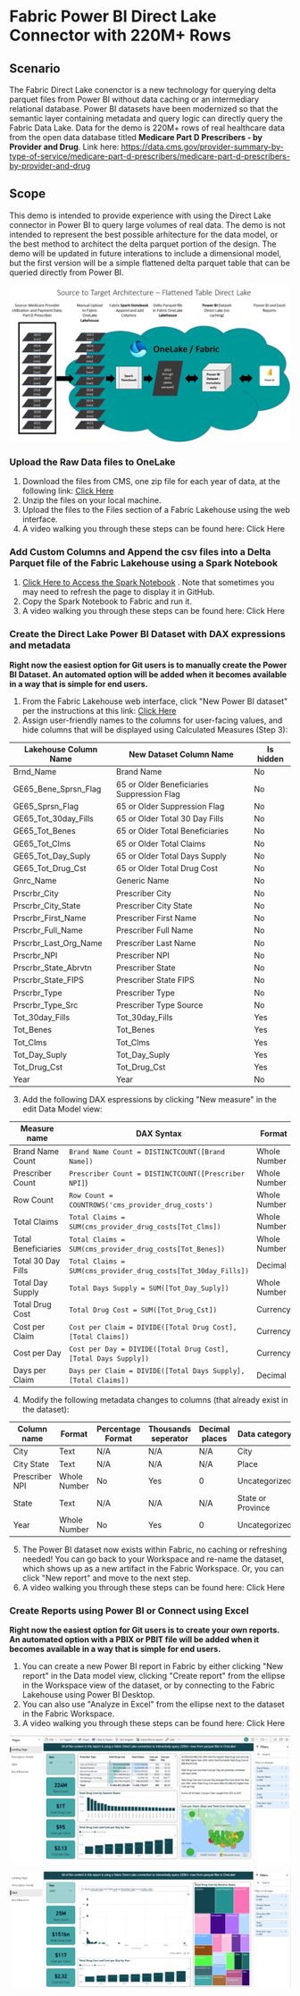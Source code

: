 # Fabric Power BI Direct Lake Connector with 220M+ Rows


## Scenario
The Fabric Direct Lake conenctor is a new technology for querying delta parquet files from Power BI without data caching or an intermediary relational database. Power BI datasets have been modernized so that the semantic layer containing metadata and query logic can directly query the Fabric Data Lake. Data for the demo is 220M+ rows of real healthcare data from the open data database titled **Medicare Part D Prescribers - by Provider and Drug**. Link here: https://data.cms.gov/provider-summary-by-type-of-service/medicare-part-d-prescribers/medicare-part-d-prescribers-by-provider-and-drug 

## Scope
This demo is intended to provide experience with using the Direct Lake connector in Power BI to query large volumes of real data. The demo is not intended to represent the best possible arhitecture for the data model, or the best method to architect the delta parquet portion of the design. The demo will be updated in future interations to include a dimensional model, but the first version will be a simple flattened delta parquet table that can be queried directly from Power BI. 

![analytics-bi-directlake](./Images/DirectLake_Architecture.png) 

### Upload the Raw Data files to OneLake
1. Download the files from CMS, one zip file for each year of data, at the following link: [Click Here](https://data.cms.gov/provider-summary-by-type-of-service/medicare-part-d-prescribers/medicare-part-d-prescribers-by-provider-and-drug)
2. Unzip the files on your local machine.
3. Upload the files to the Files section of a Fabric Lakehouse using the web interface.
4. A video walking you through these steps can be found here: Click Here

### Add Custom Columns and Append the csv files into a Delta Parquet file of the Fabric Lakehouse using a Spark Notebook
1. [Click Here to Access the Spark Notebook](./Load%20CMS%20Medicare%20Part%20D%20Data.ipynb) . Note that sometimes you may need to refresh the page to display it in GitHub.
2. Copy the Spark Notebook to Fabric and run it.
3. A video walking you through these steps can be found here: Click Here

### Create the Direct Lake Power BI Dataset with DAX expressions and metadata
**Right now the easiest option for Git users is to manually create the Power BI Dataset. An automated option will be added when it becomes available in a way that is simple for end users.**
1. From the Fabric Lakehouse web interface, click "New Power BI dataset" per the instructions at this link: [Click Here](https://learn.microsoft.com/en-us/power-bi/enterprise/directlake-overview#to-create-a-basic-direct-lake-dataset-for-your-lakehouse)
2. Assign user-friendly names to the columns for user-facing values, and hide columns that will be displayed using Calculated Measures (Step 3):

 | Lakehouse Column Name | New Dataset Column Name | Is hidden | 
 | --------------------- | ----------------------- | --------- | 
 | Brnd_Name | Brand Name | No | 
 | GE65_Bene_Sprsn_Flag | 65 or Older Beneficiaries Suppression Flag | No | 
 | GE65_Sprsn_Flag | 65 or Older Suppression Flag | No | 
 | GE65_Tot_30day_Fills | 65 or Older Total 30 Day Fills | No | 
 | GE65_Tot_Benes | 65 or Older Total Beneficiaries | No | 
 | GE65_Tot_Clms | 65 or Older Total Claims | No | 
 | GE65_Tot_Day_Suply | 65 or Older Total Days Supply | No | 
 | GE65_Tot_Drug_Cst | 65 or Older Total Drug Cost | No | 
 | Gnrc_Name | Generic Name | No | 
 | Prscrbr_City | Prescriber City | No | 
 | Prscrbr_City_State | Prescriber City State | No | 
 | Prscrbr_First_Name | Prescriber First Name | No | 
 | Prscrbr_Full_Name | Prescriber Full Name | No | 
 | Prscrbr_Last_Org_Name | Prescriber Last Name | No | 
 | Prscrbr_NPI | Prescriber NPI | No | 
 | Prscrbr_State_Abrvtn | Prescriber State | No | 
 | Prscrbr_State_FIPS | Prescriber State FIPS | No | 
 | Prscrbr_Type | Prescriber Type | No | 
 | Prscrbr_Type_Src | Prescriber Type Source | No | 
 | Tot_30day_Fills | Tot_30day_Fills | Yes | 
 | Tot_Benes | Tot_Benes | Yes | 
 | Tot_Clms | Tot_Clms |  Yes | 
 | Tot_Day_Suply | Tot_Day_Suply | Yes | 
 | Tot_Drug_Cst | Tot_Drug_Cst | Yes |  
 | Year | Year | No | 
 
3. Add the following DAX espressions by clicking "New measure" in the edit Data Model view:

 | Measure name | DAX Syntax | Format | Percentage Format | Thousands seperator | Decimal places | Data category | 
 | ------------ | ---------- | ------ | ----------------- | ------------------- | -------------- | ------------- |
 | Brand Name Count | `Brand Name Count = DISTINCTCOUNT([Brand Name])` | Whole Number | No | Yes | 0 | Uncategorized | 
 | Prescriber Count | `Prescriber Count = DISTINCTCOUNT([Prescriber NPI]`) | Whole Number | No | Yes | 0 | Uncategorized | 
 | Row Count | `Row Count = COUNTROWS('cms_provider_drug_costs')` | Whole Number | No | Yes | 0 | Uncategorized | 
 | Total Claims | `Total Claims = SUM(cms_provider_drug_costs[Tot_Clms])` | Whole Number | No | Yes | 0 | Uncategorized | 
 | Total Beneficiaries | `Total Claims = SUM(cms_provider_drug_costs[Tot_Benes])` | Whole Number | No | Yes | 0 | Uncategorized |  
 | Total 30 Day Fills | `Total Claims = SUM(cms_provider_drug_costs[Tot_30day_Fills])` | Decimal | No | Yes | 1 | Uncategorized | 
 | Total Day Supply | `Total Days Supply = SUM([Tot_Day_Suply])` | Whole Number | No | Yes | 0 | Uncategorized | 
 | Total Drug Cost | `Total Drug Cost = SUM([Tot_Drug_Cst])` | Currency | No | Yes | 0 | Uncategorized | 
 | Cost per Claim | `Cost per Claim = DIVIDE([Total Drug Cost],[Total Claims])` | Currency | No | Yes | 0 | Uncategorized | 
 | Cost per Day | `Cost per Day = DIVIDE([Total Drug Cost],[Total Days Supply])` | Currency | No | Yes | 2 | Uncategorized | 
 | Days per Claim | `Days per Claim = DIVIDE([Total Days Supply],[Total Claims])` | Decimal | No | Yes | 1 | Uncategorized | 
  
4. Modify the following metadata changes to columns (that already exist in the dataset):

| Column name | Format | Percentage Format | Thousands seperator | Decimal places | Data category | 
 | ---------- | ------ | ----------------- | ------------------- | -------------- | ------------- |
 | City | Text | N/A | N/A | N/A | City | 
 | City State | Text | N/A | N/A | N/A | Place | 
 | Prescriber NPI | Whole Number | No | Yes | 0 | Uncategorized | 
 | State | Text | N/A | N/A | N/A | State or Province | 
 | Year | Whole Number | No | Yes | 0 | Uncategorized | 

5. The Power BI dataset now exists within Fabric, no caching or refreshing needed! You can go back to your Workspace and re-name the dataset, which shows up as a new artifact in the Fabric Workspace. Or, you can click "New report" and move to the next step.
6. A video walking you through these steps can be found here: Click Here

### Create Reports using Power BI or Connect using Excel
**Right now the easiest option for Git users is to create your own reports. An automated option with a PBIX or PBIT file will be added when it becomes available in a way that is simple for end users.**

1. You can create a new Power BI report in Fabric by either clicking "New report" in the Data model view, clicking "Create report" from the ellipse in the Workspace view of the dataset, or by connecting to the Fabric Lakehouse using Power BI Desktop.
2. You can also use "Analyze in Excel" from the ellipse next to the dataset in the Fabric Workspace.
3. A video walking you through these steps can be found here: Click Here

![analytics-bi-directlake](./Images/DirectLake_PBI_Landing.png) 

![analytics-bi-directlake](./Images/DirectLake_PBI_QA.png) 
